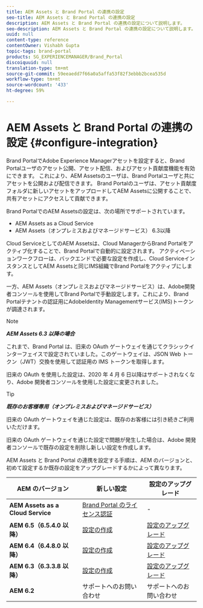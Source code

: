 ```yaml
---
title: AEM Assets と Brand Portal の連携の設定
seo-title: AEM Assets と Brand Portal の連携の設定
description: AEM Assets と Brand Portal の連携の設定について説明します。
seo-description: AEM Assets と Brand Portal の連携の設定について説明します。
uuid: null
content-type: reference
contentOwner: Vishabh Gupta
topic-tags: brand-portal
products: SG_EXPERIENCEMANAGER/Brand_Portal
discoiquuid: null
translation-type: tm+mt
source-git-commit: 59eeaedd7f66a0a5affa53f82f3ebbb2bcea535d
workflow-type: tm+mt
source-wordcount: '433'
ht-degree: 59%

---
```



# AEM Assets と Brand Portal の連携の設定 {#configure-integration}

Brand PortalでAdobe Experience Managerアセットを設定すると、Brand Portalユーザのアセット公開、アセット配信、およびアセット貢献度機能を有効にできます。 これにより、AEM Assetsのユーザは、Brand Portalユーザと共にアセットを公開および配信できます。 Brand Portalのユーザは、アセット貢献度フォルダに新しいアセットをアップロードしてAEM Assetsに公開することで、共有アセットにアクセスして貢献できます。

Brand PortalでのAEM Assetsの設定は、次の場所でサポートされています。
* AEM Assets as a Cloud Service
* AEM Assets（オンプレミスおよびマネージドサービス） 6.3以降

Cloud ServiceとしてのAEM Assetsは、Cloud ManagerからBrand Portalをアクティブ化することで、Brand Portalで自動的に設定されます。 アクティベーションワークフローは、バックエンドで必要な設定を作成し、Cloud ServiceインスタンスとしてAEM Assetsと同じIMS組織でBrand Portalをアクティブにします。

一方、AEM Assets（オンプレミスおよびマネージドサービス）は、Adobe開発者コンソールを使用してBrand Portalで手動設定します。これにより、Brand Portalテナントの認証用にAdobeIdentity Managementサービス(IMS)トークンが調達されます。

>[!NOTE]
>
>***AEM Assets 6.3 以降の場合***
>
>これまで、Brand Portal は、旧来の OAuth ゲートウェイを通じてクラシックインターフェイスで設定されていました。このゲートウェイは、JSON Web トークン（JWT）交換を使用して認証用の IMS トークンを取得します。
>
>旧来の OAuth を使用した設定は、2020 年 4 月 6 日以降はサポートされなくなり、Adobe 開発者コンソールを使用した設定に変更されました。


>[!TIP]
>
>***既存のお客様専用（オンプレミスおよびマネージドサービス）***
>
>旧来の OAuth ゲートウェイを通じた設定は、既存のお客様には引き続きご利用いただけます。
>
>旧来の OAuth ゲートウェイを通じた設定で問題が発生した場合は、Adobe 開発者コンソールで既存の設定を削除し新しい設定を作成します。

AEM Assets と Brand Portal の連携を設定する手順は、AEM のバージョンと、初めて設定するか既存の設定をアップグレードするかによって異なります。

| **AEM のバージョン** | **新しい設定** | **設定のアップグレード** |
|---|---|---|
| **AEM Assets as a Cloud Service** | [Brand Portal のライセンス認証](https://docs.adobe.com/content/help/ja-JP/experience-manager-cloud-service/assets/brand-portal/configure-aem-assets-with-brand-portal.html) | - |
| **AEM 6.5（6.5.4.0 以降）** | [設定の作成](https://docs.adobe.com/content/help/ja/experience-manager-65/assets/brandportal/configure-aem-assets-with-brand-portal.html) | [設定のアップグレード](https://docs.adobe.com/content/help/ja-JP/experience-manager-65/assets/brandportal/configure-aem-assets-with-brand-portal.html#upgrade-integration-65) |
| **AEM 6.4（6.4.8.0 以降）** | [設定の作成](https://docs.adobe.com/content/help/ja-JP/experience-manager-64/assets/brandportal/configure-aem-assets-with-brand-portal.html) | [設定のアップグレード](https://docs.adobe.com/content/help/ja-JP/experience-manager-64/assets/brandportal/configure-aem-assets-with-brand-portal.html#upgrade-integration-64) |
| **AEM 6.3（6.3.3.8 以降）** | [設定の作成](https://helpx.adobe.com/jp/experience-manager/6-3/assets/using/brand-portal-configuring-integration.html) | [設定のアップグレード](https://helpx.adobe.com/jp/experience-manager/6-3/assets/using/brand-portal-configuring-integration.html#Upgradeconfiguration) |
| **AEM 6.2** | サポートへのお問い合わせ | サポートへのお問い合わせ |
